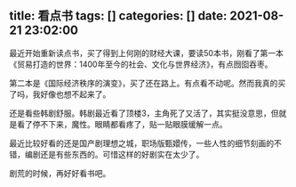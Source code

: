 title: 看点书
tags: []
categories: []
date: 2021-08-21 23:02:00
---

最近开始重新读点书，买了得到上何刚的财经大课，要读50本书，刚看了第一本《贸易打造的世界：1400年至今的社会、文化与世界经济》，有点囫囵吞枣。

第二本是《国际经济秩序的演变》，买了还在路上。有点看不动呢。然而我真的买了吗，我好像也想不起来了。

还是看些韩剧舒服。韩剧最近看了顶楼3，主角死了又活了，其实挺没意思，但就是看了停不下来，魔性。眼睛都看疼了，贴一贴眼膜缓解一点。

最近比较好看的还是国产剧理想之城，职场版甄嬛传，一些人性的细节刻画的不错，编剧还是有些东西的。可惜这样的好剧实在太少了。

剧荒的时候，再好好看书吧。